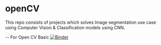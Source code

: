 # openCV

This repo consists of projects which solves Image segmentation use case using Computer Vision & Classification models using CNN. 

-- For Open CV Basic
[![Binder](https://mybinder.org/badge_logo.svg)](https://mybinder.org/v2/gh/sanshekh/openCV/main?labpath=OpenCV_basics.ipynb)
